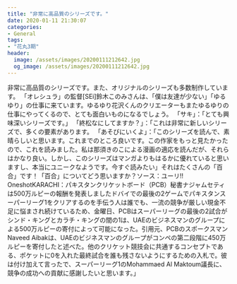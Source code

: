 ```yaml
---
title: "非常に高品質のシリーズです。"
date: 2020-01-11 21:30:07
categories:
- General
tags:
- "花丸3期"
header:
  image: /assets/images/20200111212642.jpg
  og_image: /assets/images/20200111212642.jpg
---
```


非常に高品質のシリーズです。また、オリジナルのシリーズも多数制作しています。 「オレシュラ」の監督[SEi]鈴木このみさんは、「僕は友達が少ない」「ゆるゆり」の仕事に来ています。ゆるゆり花沢くんのクリエーターもまたゆるゆりの仕事にやってくるので、とても面白いものになるでしょう。 「サキ」：「とても興味深いシリーズです。」 「終松なにしてますか？」：「これは非常に新しいシリーズで、多くの要素があります。 「あそびにいくよ」：「このシリーズを読んで、素晴らしいと思います。これまでのところ良いです。この作家をもっと見たかったので、これを読みました。私は那須きのこによる漫画の適応を読んだが、それらはかなり良い。しかし、このシリーズはマンガよりもはるかに優れていると思いますし、本当にユニークなようです。今すぐ読みたい」それはたくさんの「百合」です！「百合」についてどう思いますか？ソース：ユーリ!! OneshotKARACHI：パキスタンクリケットボード（PCB）秘書ナジャムセティは500万ルピーの報酬を発表しましたドバイでの最後の2ゲームでパキスタンスーパーリーグ1をクリアするのを手伝う人は誰でも、一流の競争が厳しい現金不足に悩まされ続けているため、金曜日、PCBはスーパーリーグの最後の2試合がシンド・キングとカラチ・キングの間の1は、UAEのビジネスマンのグループによる500万ルピーの寄付によって可能になった。引用元、PCBのスポークスマンNaveed Aibakは、UAEのビジネスマンのグループがコンペの第二段階に450万ルピーを寄付したと述べた。他のクリケット競技会に共通するコンセプトである、ポケットに0を入れた最終試合を誰も残さないようにするための入札で。彼は付け加えて言ったで、スーパーリーグ1のMohammaed Al Maktoum議長に、競争の成功への貢献に感謝したいと思います。」
